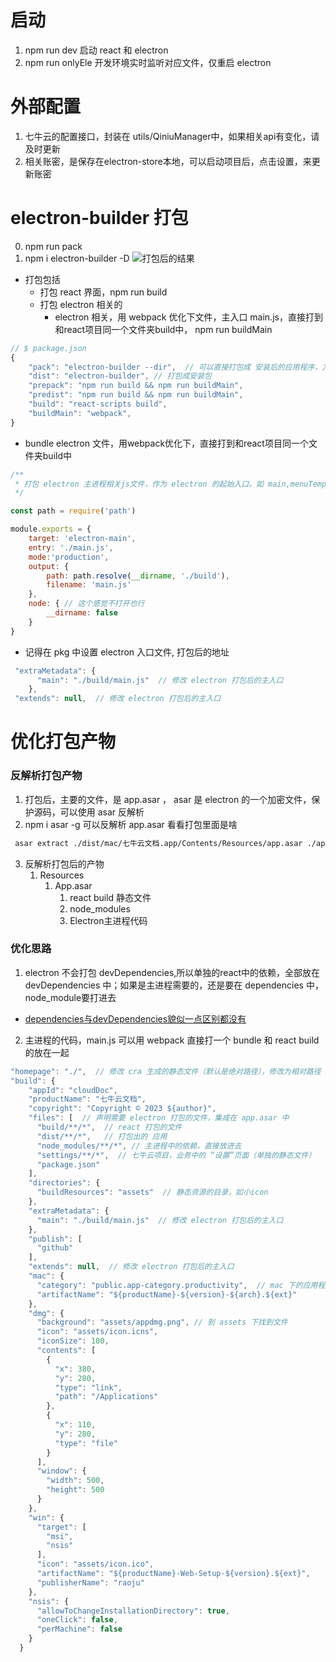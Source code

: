 # 启动
1. npm run dev 启动 react 和 electron
2. npm run onlyEle 开发环境实时监听对应文件，仅重启 electron

# 外部配置
1. 七牛云的配置接口，封装在 utils/QiniuManager中，如果相关api有变化，请及时更新
2. 相关账密，是保存在electron-store本地，可以启动项目后，点击设置，来更新账密

# electron-builder 打包
0. npm run pack
1.  npm i electron-builder -D
    ![打包后的结果](http://rqbv29g37.hd-bkt.clouddn.com/electron/electron-build.png)
- 打包包括
    - 打包 react 界面，npm run build
    - 打包 electron 相关的
        - electron 相关，用 webpack 优化下文件，主入口 main.js，直接打到和react项目同一个文件夹build中， npm run buildMain
```js
// $ package.json
{
    "pack": "electron-builder --dir",  // 可以直接打包成 安装后的应用程序，方便测试
    "dist": "electron-builder", // 打包成安装包
    "prepack": "npm run build && npm run buildMain",
    "predist": "npm run build && npm run buildMain",
    "build": "react-scripts build",
    "buildMain": "webpack",
}
```
- bundle electron 文件，用webpack优化下，直接打到和react项目同一个文件夹build中
```js
/**
 * 打包 electron 主进程相关js文件，作为 electron 的起始入口。如 main,menuTemplate
 */

const path = require('path')

module.exports = {
    target: 'electron-main',
    entry: './main.js',
    mode:'production',
    output: {
        path: path.resolve(__dirname, './build'),
        filename: 'main.js'
    },
    node: { // 这个感觉不打开也行
        __dirname: false
    }
}

```
- 记得在 pkg 中设置 electron 入口文件, 打包后的地址
```js
 "extraMetadata": {
      "main": "./build/main.js"  // 修改 electron 打包后的主入口
    },
 "extends": null,  // 修改 electron 打包后的主入口
```


# 优化打包产物
### 反解析打包产物
1. 打包后，主要的文件，是 app.asar ， asar 是 electron 的一个加密文件，保护源码，可以使用 asar 反解析
2. npm i asar -g 可以反解析 app.asar 看看打包里面是啥
```sh
 asar extract ./dist/mac/七牛云文档.app/Contents/Resources/app.asar ./app
```
3. 反解析打包后的产物
    1. Resources
        1. App.asar
            1. react build 静态文件
            2. node_modules
            3. Electron主进程代码

### 优化思路
1. electron 不会打包 devDependencies,所以单独的react中的依赖，全部放在 devDependencies 中；如果是主进程需要的，还是要在 dependencies 中，node_module要打进去
- [dependencies与devDependencies貌似一点区别都没有](https://www.zhihu.com/question/310545060)
2. 主进程的代码，main.js 可以用 webpack 直接打一个 bundle 和 react build 的放在一起
```js
"homepage": "./",  // 修改 cra 生成的静态文件（默认是绝对路径），修改为相对路径
"build": {
    "appId": "cloudDoc",
    "productName": "七牛云文档",
    "copyright": "Copyright © 2023 ${author}",
    "files": [  // 声明需要 electron 打包的文件，集成在 app.asar 中
      "build/**/*",  // react 打包的文件
      "dist/**/*",   // 打包出的 应用 
      "node_modules/**/*", // 主进程中的依赖，直接放进去
      "settings/**/*",  // 七牛云项目，业务中的 “设置”页面（单独的静态文件）
      "package.json"
    ],
    "directories": {
      "buildResources": "assets"  // 静态资源的目录，如小icon
    },
    "extraMetadata": {
      "main": "./build/main.js"  // 修改 electron 打包后的主入口
    },
    "publish": [
      "github"
    ],
    "extends": null,  // 修改 electron 打包后的主入口
    "mac": {
      "category": "public.app-category.productivity",  // mac 下的应用程序的 分类
      "artifactName": "${productName}-${version}-${arch}.${ext}"
    },
    "dmg": {
      "background": "assets/appdmg.png", // 到 assets 下找到文件
      "icon": "assets/icon.icns",
      "iconSize": 100,
      "contents": [
        {
          "x": 380,
          "y": 280,
          "type": "link",
          "path": "/Applications"
        },
        {
          "x": 110,
          "y": 280,
          "type": "file"
        }
      ],
      "window": {
        "width": 500,
        "height": 500
      }
    },
    "win": {
      "target": [
        "msi",
        "nsis"
      ],
      "icon": "assets/icon.ico",
      "artifactName": "${productName}-Web-Setup-${version}.${ext}",
      "publisherName": "raoju"
    },
    "nsis": {
      "allowToChangeInstallationDirectory": true,
      "oneClick": false,
      "perMachine": false
    }
  }
```
